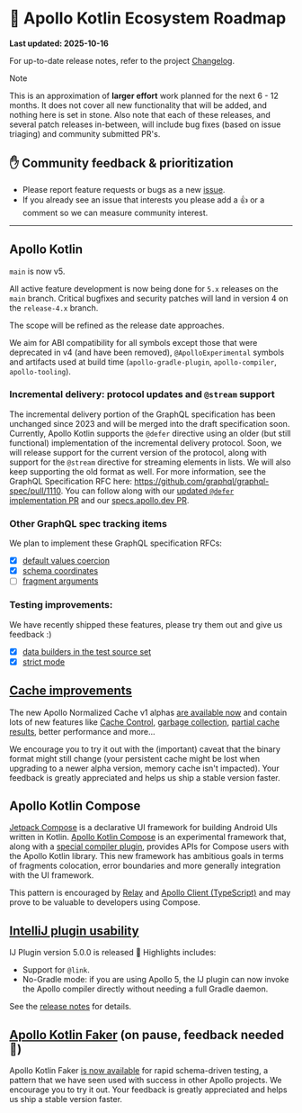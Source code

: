 # 🔮 Apollo Kotlin Ecosystem Roadmap

**Last updated: 2025-10-16**

For up-to-date release notes, refer to the project [Changelog](https://github.com/apollographql/apollo-kotlin/blob/main/CHANGELOG.md).

> [!NOTE]
> This is an approximation of **larger effort** work planned for the next 6 - 12 months. It does not cover all new functionality that will be added, and nothing here is set in stone. Also note that each of these releases, and several patch releases in-between, will include bug fixes (based on issue triaging) and community submitted PR's.

## ✋ Community feedback & prioritization

- Please report feature requests or bugs as a new [issue](https://github.com/apollographql/apollo-kotlin/issues/new/choose).
- If you already see an issue that interests you please add a 👍 or a comment so we can measure community interest.

---

## Apollo Kotlin

`main` is now v5.

All active feature development is now being done for `5.x` releases on the `main` branch.  Critical bugfixes and security patches will land in version 4 on the `release-4.x` branch.

The scope will be refined as the release date approaches.

We aim for ABI compatibility for all symbols except those that were deprecated in v4 (and have been removed), `@ApolloExperimental` symbols and artifacts used at build time (`apollo-gradle-plugin`, `apollo-compiler`, `apollo-tooling`).

### Incremental delivery: protocol updates and `@stream` support

The incremental delivery portion of the GraphQL specification has been unchanged since 2023 and will be merged into the draft specification soon.  Currently, Apollo Kotlin supports the `@defer` directive using an older (but still functional) implementation of the incremental delivery protocol.  Soon, we will release support for the current version of the protocol, along with support for the `@stream` directive for streaming elements in lists.  We will also keep supporting the old format as well.  For more information, see the GraphQL Specification RFC here: https://github.com/graphql/graphql-spec/pull/1110.  You can follow along with our [updated `@defer` implementation PR](https://github.com/apollographql/apollo-kotlin/pull/6331) and our [specs.apollo.dev PR](https://github.com/apollographql/specs/pull/67).

### Other GraphQL spec tracking items

We plan to implement these GraphQL specification RFCs:

- [x] [default values coercion](https://github.com/graphql/graphql-spec/pull/793/)
- [x] [schema coordinates](https://github.com/graphql/graphql-spec/pull/794/)
- [ ] [fragment arguments](https://github.com/graphql/graphql-spec/pull/1081)

### Testing improvements:

We have recently shipped these features, please try them out and give us feedback :)

- [x] [data builders in the test source set](https://github.com/apollographql/apollo-kotlin/issues/5257)
- [x] [strict mode](https://github.com/apollographql/apollo-kotlin/issues/3344)

## [Cache improvements](https://github.com/apollographql/apollo-kotlin/issues/2331)

The new Apollo Normalized Cache v1 alphas [are available now](https://github.com/apollographql/apollo-kotlin-normalized-cache/releases) and contain lots of new features like [Cache Control](https://apollographql.github.io/apollo-kotlin-normalized-cache/cache-control.html), [garbage collection](https://apollographql.github.io/apollo-kotlin-normalized-cache/garbage-collection.html), [partial cache results](https://github.com/apollographql/apollo-kotlin-normalized-cache/issues/57), better performance and more...

We encourage you to try it out with the (important) caveat that the binary format might still change (your persistent cache might be lost when upgrading to a newer alpha version, memory cache isn't impacted).  Your feedback is greatly appreciated and helps us ship a stable version faster.

## Apollo Kotlin Compose

[Jetpack Compose](https://developer.android.com/jetpack/compose) is a declarative UI framework for building Android UIs written in Kotlin.  [Apollo Kotlin Compose](https://github.com/apollographql/apollo-kotlin-compose) is an experimental framework that, along with a [special compiler plugin](https://github.com/apollographql/apollo-kotlin-compiler-plugin), provides APIs for Compose users with the Apollo Kotlin library.  This new framework has ambitious goals in terms of fragments colocation, error boundaries and more generally integration with the UI framework.

This pattern is encouraged by [Relay](https://relay.dev/docs/tutorial/fragments-1/) and [Apollo Client (TypeScript)](https://www.apollographql.com/blog/optimizing-data-fetching-with-apollo-client-leveraging-usefragment-and-colocated-fragments) and may prove to be valuable to developers using Compose.

## [IntelliJ plugin usability](https://github.com/apollographql/apollo-intellij-plugin)

IJ Plugin version 5.0.0 is released 🎉 
Highlights includes:
* Support for `@link`.
* No-Gradle mode: if you are using Apollo 5, the IJ plugin can now invoke the Apollo compiler directly without needing a full Gradle daemon.

See the [release notes](https://github.com/apollographql/apollo-intellij-plugin/releases/tag/v5.0.0) for details.

## [Apollo Kotlin Faker](https://github.com/apollographql/apollo-kotlin-faker) (on pause, feedback needed 🙏)

Apollo Kotlin Faker [is now available](https://github.com/apollographql/apollo-kotlin-faker/releases) for rapid schema-driven testing, a pattern that we have seen used with success in other Apollo projects.  We encourage you to try it out.  Your feedback is greatly appreciated and helps us ship a stable version faster.
